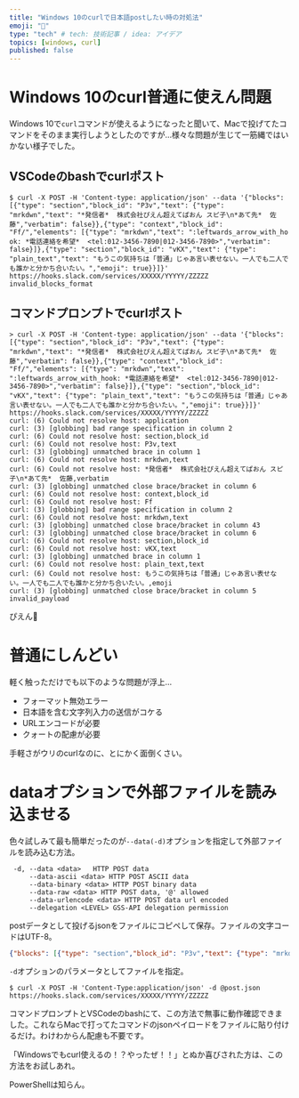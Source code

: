 ```yaml
---
title: "Windows 10のcurlで日本語postしたい時の対処法"
emoji: "🔖"
type: "tech" # tech: 技術記事 / idea: アイデア
topics: [windows, curl]
published: false
---
```

# Windows 10のcurl普通に使えん問題

Windows 10で`curl`コマンドが使えるようになったと聞いて、Macで投げてたコマンドをそのまま実行しようとしたのですが…様々な問題が生じて一筋縄ではいかない様子でした。

## VSCodeのbashでcurlポスト
```shell
$ curl -X POST -H 'Content-type: application/json' --data '{"blocks": [{"type": "section","block_id": "P3v","text": {"type": "mrkdwn","text": "*発信者*  株式会社ぴえん超えてぱおん スピ子\n*あて先*  佐藤","verbatim": false}},{"type": "context","block_id": "Ff/","elements": [{"type": "mrkdwn","text": ":leftwards_arrow_with_ho 
ok: *電話連絡を希望*  <tel:012-3456-7890|012-3456-7890>","verbatim": false}]},{"type": "section","block_id": "vKX","text": {"type": "plain_text","text": "もうこの気持ちは「普通」じゃあ言い表せない。一人でも二人でも誰かと分かち合いたい。","emoji": true}}]}' https://hooks.slack.com/services/XXXXX/YYYYY/ZZZZZ
invalid_blocks_format
```

## コマンドプロンプトでcurlポスト
```shell
> curl -X POST -H 'Content-type: application/json' --data '{"blocks": [{"type": "section","block_id": "P3v","text": {"type": "mrkdwn","text": "*発信者*  株式会社ぴえん超えてぱおん スピ子\n*あて先*  佐藤","verbatim": false}},{"type": "context","block_id": "Ff/","elements": [{"type": "mrkdwn","text": ":leftwards_arrow_with_hook: *電話連絡を希望*  <tel:012-3456-7890|012-3456-7890>","verbatim": false}]},{"type": "section","block_id": "vKX","text": {"type": "plain_text","text": "もうこの気持ちは「普通」じゃあ言い表せない。一人でも二人でも誰かと分かち合いたい。","emoji": true}}]}' https://hooks.slack.com/services/XXXXX/YYYYY/ZZZZZ
curl: (6) Could not resolve host: application
curl: (3) [globbing] bad range specification in column 2
curl: (6) Could not resolve host: section,block_id
curl: (6) Could not resolve host: P3v,text
curl: (3) [globbing] unmatched brace in column 1
curl: (6) Could not resolve host: mrkdwn,text
curl: (6) Could not resolve host: *発信者*  株式会社ぴえん超えてぱおん スピ子\n*あて先*  佐藤,verbatim
curl: (3) [globbing] unmatched close brace/bracket in column 6
curl: (6) Could not resolve host: context,block_id
curl: (6) Could not resolve host: Ff
curl: (3) [globbing] bad range specification in column 2
curl: (6) Could not resolve host: mrkdwn,text
curl: (3) [globbing] unmatched close brace/bracket in column 43
curl: (3) [globbing] unmatched close brace/bracket in column 6
curl: (6) Could not resolve host: section,block_id
curl: (6) Could not resolve host: vKX,text
curl: (3) [globbing] unmatched brace in column 1
curl: (6) Could not resolve host: plain_text,text
curl: (6) Could not resolve host: もうこの気持ちは「普通」じゃあ言い表せない。一人でも二人でも誰かと分かち合いたい。,emoji
curl: (3) [globbing] unmatched close brace/bracket in column 5
invalid_payload
```


ぴえん🥺

# 普通にしんどい

軽く触っただけでも以下のような問題が浮上…

- フォーマット無効エラー
- 日本語を含む文字列入力の送信がコケる
- URLエンコードが必要
- クォートの配慮が必要

手軽さがウリのcurlなのに、とにかく面倒くさい。

# dataオプションで外部ファイルを読み込ませる
色々試しみて最も簡単だったのが`--data(-d)`オプションを指定して外部ファイルを読み込む方法。

```shell
 -d, --data <data>   HTTP POST data
     --data-ascii <data> HTTP POST ASCII data
     --data-binary <data> HTTP POST binary data
     --data-raw <data> HTTP POST data, '@' allowed
     --data-urlencode <data> HTTP POST data url encoded
     --delegation <LEVEL> GSS-API delegation permission
```

postデータとして投げるjsonをファイルにコピペして保存。ファイルの文字コードはUTF-8。
```json:post.json
{"blocks": [{"type": "section","block_id": "P3v","text": {"type": "mrkdwn","text": "*発信者*  株式会社ぴえん超えてぱおん スピ子\n*あて先*  佐藤","verbatim": false}},{"type": "context","block_id": "Ff/","elements": [{"type": "mrkdwn","text": ":leftwards_arrow_with_hook: *電話連絡を希望*  <tel:012-3456-7890|012-3456-7890>","verbatim": false}]},{"type": "section","block_id": "vKX","text": {"type": "plain_text","text": "もうこの気持ちは「普通」じゃあ言い表せない。一人でも二人でも誰かと分かち合いたい。","emoji": true}}]}
```

`-d`オプションのパラメータとしてファイルを指定。
```shell
$ curl -X POST -H 'Content-Type:application/json' -d @post.json https://hooks.slack.com/services/XXXXX/YYYYY/ZZZZZ
```

コマンドプロンプトとVSCodeのbashにて、この方法で無事に動作確認できました。これならMacで打ってたコマンドのjsonペイロードをファイルに貼り付けるだけ。わけわからん配慮も不要です。

「Windowsでもcurl使えるの！？やったぜ！！」とぬか喜びされた方は、この方法をお試しあれ。

PowerShellは知らん。